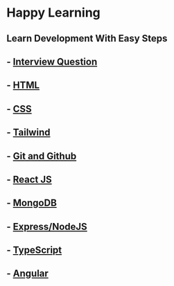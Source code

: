# Happy Learning

## Learn Development With Easy Steps

## - [Interview Question](./00%20Interview%20Questions/Readme.md)

## - [HTML](./01%20HTML/Readme.md)

## - [CSS](./02%20CSS/Readme.md)

## - [Tailwind](./03%20Tailwind/Readme.md)

## - [Git and Github](./04%20Git%20and%20Github/Readme.md)

## - [React JS](./06%20React/Readme.md)

## - [MongoDB](./07%20MongoDB/Readme.md)

## - [Express/NodeJS](./08%20Express%3ANodeJS/Readme.md)

## - [TypeScript](./09%20TypeScript/Readme.md)

## - [Angular](./10%20Angular/Readme.md)
